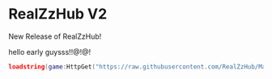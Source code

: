# RealZzHub V2
New Release of RealZzHub!

hello early guysss!!@!@!

```lua
loadstring(game:HttpGet("https://raw.githubusercontent.com/RealZzHub/MainV2/main/Main.lua"))()
```
